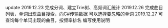 update
	2019.12.23
		完成分词、建立Trie树、高频词汇统计
	2019.12.26
		完成曲目列表，单词出现曲目搜索，向C#传输数据	
		可以选择要忽略的单词
	2019.12.27
		可查询每个单词出现的曲目，按频率排名
		编写使用说明